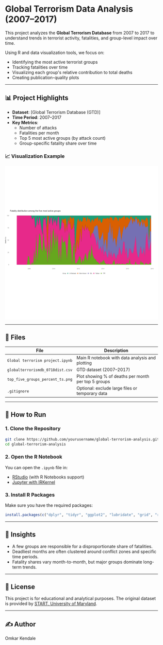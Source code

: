 
# Global Terrorism Data Analysis (2007–2017)

This project analyzes the **Global Terrorism Database** from 2007 to 2017 to understand trends in terrorist activity, fatalities, and group-level impact over time.

Using R and data visualization tools, we focus on:
- Identifying the most active terrorist groups
- Tracking fatalities over time
- Visualizing each group's relative contribution to total deaths
- Creating publication-quality plots

---

## 📊 Project Highlights

- **Dataset**: [Global Terrorism Database (GTD)]
- **Time Period**: 2007–2017
- **Key Metrics**:
  - Number of attacks
  - Fatalities per month
  - Top 5 most active groups (by attack count)
  - Group-specific fatality share over time

### 📈 Visualization Example

<img src="top_five_groups_percent_ts.png" alt="Top 5 Groups Fatality Plot" width="600"/>

---

## 📁 Files

| File | Description |
|------|-------------|
| `Global terrorism project.ipynb` | Main R notebook with data analysis and plotting |
| `globalterrorismdb_0718dist.csv` | GTD dataset (2007–2017) |
| `top_five_groups_percent_ts.png` | Plot showing % of deaths per month per top 5 groups |
| `.gitignore` | Optional: exclude large files or temporary data |

---

## 🚀 How to Run

### 1. Clone the Repository
```bash
git clone https://github.com/yourusername/global-terrorism-analysis.git
cd global-terrorism-analysis
```

### 2. Open the R Notebook

You can open the `.ipynb` file in:
- [RStudio](https://posit.co/download/rstudio/) (with R Notebooks support)
- [Jupyter with IRKernel](https://irkernel.github.io/installation/)

### 3. Install R Packages

Make sure you have the required packages:

```r
install.packages(c("dplyr", "tidyr", "ggplot2", "lubridate", "grid", "readr"))
```

---

## 🧠 Insights

- A few groups are responsible for a disproportionate share of fatalities.
- Deadliest months are often clustered around conflict zones and specific time periods.
- Fatality shares vary month-to-month, but major groups dominate long-term trends.

---

## 📜 License

This project is for educational and analytical purposes. The original dataset is provided by [START, University of Maryland](https://www.start.umd.edu/gtd/).

---

## ✍️ Author

Omkar Kendale
